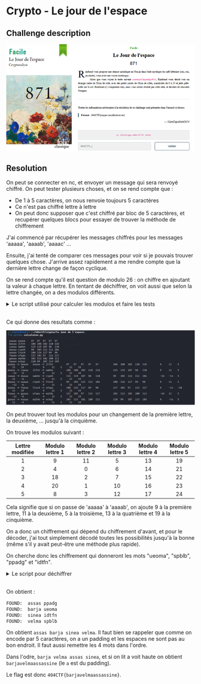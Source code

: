 # Crypto - Le jour de l'espace

## Challenge description

![Challenge description](./imgs/jour_de_lespace.png)

## Resolution

On peut se connecter en nc, et envoyer un message qui sera renvoyé chiffré. On peut tester plusieurs choses, et on se rend compte que :

- De 1 à 5 caractères, on nous renvoie toujours 5 caractères
- Ce n'est pas chiffré lettre à lettre
- On peut donc supposer que c'est chiffré par bloc de 5 caractères, et recupérer quelques blocs pour essayer de trouver la méthode de chiffrement

J'ai commencé par récupérer les messages chiffrés pour les messages 'aaaaa', 'aaaab', 'aaaac' ...

Ensuite, j'ai tenté de comparer ces messages pour voir si je pouvais trouver quelques chose. J'arrive assez rapidement a me rendre compte que la dernière lettre change de façon cyclique.

On se rend compte qu'il est question de modulo 26 : on chiffre en ajoutant la valeur à chaque lettre. En tentant de déchiffrer, on voit aussi que selon la lettre changée, on a des modulos différents. 

<details>
<summary> Le script utilisé pour calculer les modulos et faire les tests </summary>

```python

"""correspondances = {'aaaaa': 'aaaaa', 'aaaab': 'idmry', 'aaaac': 'qgyjx', 'aaaad': 'yjlbw', 'aaaae': 'hmxsv',
                   'aaaaf': 'ppkku', 'aaaag': 'xswct', 'aaaah': 'gvjts', 'aaaai': 'oyvlr', 'aaaaj': 'wcidq',
                   'aaaak': 'ffuup', 'aaaal': 'nihmo', 'aaaam': 'vlten', 'aaaan': 'eogvm', 'aaaao': 'mrsnl',
                   'aaaap': 'uuffk', 'aaaaq': 'dxrwj', 'aaaar': 'lbeoi', 'aaaas': 'teqgh', 'aaaat': 'chdxg',
                   'aaaau': 'kkppf', 'aaaav': 'snche', 'aaaaw': 'bqoyd', 'aaaax': 'jtbqc', 'aaaay': 'rwnib'}"""


"""correspondances = {'aaaaa' : 'aaaaa','aaaba' : 'ubkqx','aaaca' : 'pcuhv','aaada' : 'kdfxt','aaaea' : 'fepor','aaafa' : 'afafp','aaaga' : 'ugkvn','aaaha' : 'phuml'}"""

#correspondances = {'aaaaa': 'aaaaa','aabaa': 'schpw','aacaa': 'leoft','aadaa': 'egvuq','aaeaa': 'widkn','aafaa': 'pkkak','aagaa': 'imrph','aahaa': 'boyfe'}

# correspondances = {'aaaaa': 'aaaaa','abaaa': 'eagov','acaaa': 'iamdr','adaaa': 'masrn','aeaaa': 'qaygj','afaaa': 'uafuf','agaaa': 'yaljb','ahaaa': 'darxw'}
correspondances = {'aaaaa': 'aaaaa','baaaa': 'jlfnt','caaaa': 'swkbn','daaaa': 'cipoh','eaaaa': 'ltucb','faaaa': 'ufapu','gaaaa': 'eqfdo','haaaa': 'nckqi'}
# Dans correspondances, afficher chaque couple
for i in correspondances.keys():
    print("\n", i, correspondances[i], end="\t")
    # Affiche le code ascii de chaque lettre
    for j in correspondances[i]:
        txt = str(ord(j))
        if len(str(txt)) < 3 :
            txt = txt + " "
        print(txt, end=" ")
print("")

keyslsit = list(correspondances.keys())
for i in range(len(keyslsit)-1):
    print(keyslsit[i], "->", keyslsit[i+1], " ", correspondances[keyslsit[i]], "->", correspondances[keyslsit[i+1]], end="\t\t")
    # Affiche le code ascii de chaque lettre
    firstc = correspondances[keyslsit[i]]
    secondc = correspondances[keyslsit[i+1]]
    assert(len(firstc) == len(secondc))
    diff_ord = (ord(l)-ord(k) for k,l in zip(firstc, secondc))
    diff_ord2 = ((ord(l)-ord(k))%25 for k,l in zip(firstc, secondc))
    a = "  ".join([str(ord(i)) if len(str(ord(i)))==3 else str(ord(i))+" " for i in firstc])
    b = "  ".join([str(ord(i)) if len(str(ord(i)))==3 else str(ord(i))+" "for i in secondc])
    c = "  ".join([str(i) if len(str(i))==4 else str(i)+(" "*(4-len(str(i)))) for i  in diff_ord])
    d = "  ".join([str(i) if len(str(i))==4 else str(i)+(" "*(4-len(str(i)))) for i  in diff_ord2])
    print(a, b, c, d, sep="\t\t")
# La dernière lettre semble être son inverse dans l'alphabet : b->y, y->b

```

</details><br>

Ce qui donne des resultats comme :

![Resultat du script de calcul](./imgs/jour_espace1.PNG)

On peut trouver tout les modulos pour un changement de la première lettre, la deuxième, ... jusqu'à la cinquième. 

On trouve les modulos suivant : 

| Lettre modifiée | Modulo lettre 1 | Modulo lettre 2 | Modulo lettre 3 | Modulo lettre 4 | Modulo lettre 5 |
|:---------------:|:---------------:|:---------------:|:---------------:|:---------------:|:---------------:|
| 1 | 9 |  11 |  5 |  13  |  19 |
| 2 |  4 | 0 | 6 | 14 | 21 | 
| 3 | 18 | 2 | 7 | 15 | 22 |
|4 | 20 | 1 | 10 | 16 | 23 |
| 5 | 8 |  3 |  12 |  17 | 24 | 

Cela signifie que si on passe de 'aaaaa' à 'aaaab', on ajoute 9 à la première lettre, 11 à la deuxième, 5 à la troisième, 13 à la quatrième et 19 à la cinquième. 

On a donc un chiffrement qui dépend du chiffrement d'avant, et pour le décoder, j'ai tout simplement décodé toutes les possibilités jusqu'à la bonne (même s'il y avait peut-être une méthode plus rapide).

On cherche donc les chiffrement qui donneront les mots "ueoma", "spblb", "ppadg" et "idtfn".

<details>
<summary> Le script pour déchiffrer </summary>

```python

def cipher(oldciphertext, modulokey):
    encrypted = ''
    for j in range(5):
        letter = chr(ord(oldciphertext[j]) + modulokey[j])
        # If the letter ord > ord('y'), we have to go back to 'a'
        if ord(letter) > ord('y'):
            letter = chr(ord(letter) - 25)
        encrypted += letter
    return encrypted


def increment_letter(baseword, indexletter):
    last_letter = (ord(baseword[indexletter])+1 - ord('a'))%25 + ord('a')
    newword = baseword[:indexletter]  + chr(last_letter) + baseword[indexletter+1:]
    return newword

# on sait que les lettres utilisées sont : abcdefghijklmnopqrstuvwxy 
# on sait que le modulo de l'ascii de pour chaque lettre du cipher; le modulo a 25 vaut : 8 3 12 17 24
# Donc on peut retrouver la fonction d'encodage : on part de aaaaa on ajoute le modulo correspondant à chaque lettre
last_plain_text = 'aaaaa'
last_encrypted_text = 'aaaaa'


modulo = {1:[9, 11, 5, 13, 19],2:[4,0,6,14,21],3:[18,2,7,15,22],4:[20,1,10,16,23],5:[8, 3, 12, 17, 24]}
encryption = {}

# For each combination between 'aaaaa' and 'yyyyy', we compute the encryption
# We have to increment one by one the last letter, then the one before, etc.
goals = ["ueoma", "spblb", "ppadg", "idtfn"]
nb_goals_found = 0
## Last letter
for let1 in range(25):
    save_plain_text1 = last_plain_text # aaaaa -> aaaaa
    save_encry_text1 = last_encrypted_text # aaaaa -> aaaaa
    print(last_plain_text)
    for let2 in range(25):
        save_plain_text2 = last_plain_text # aaaaa -> aaaaa
        save_encry_text2 = last_encrypted_text # aaaaa -> aaaaa

        for let3 in range(25):
            save_plain_text3 = last_plain_text # aaaaa -> aaaaa
            save_encry_text3 = last_encrypted_text # aaaaa -> aaaaa

            for let4 in range(25):
                save_plain_text4 = last_plain_text # aaaaa -> aaaaa
                save_encry_text4 = last_encrypted_text # aaaaa -> aaaaa

                for let5 in range(25):
                    #print(last_plain_text, last_encrypted_text)
                    encryption[last_plain_text] = last_encrypted_text

                    last_encrypted_text = cipher(last_encrypted_text, modulo[5])
                    last_plain_text = increment_letter(last_plain_text, 4)
                    
                    if last_encrypted_text in goals:
                        nb_goals_found += 1
                        print("FOUND: ", last_plain_text, last_encrypted_text)
                        with open('results.txt', 'a') as f:
                            f.write(last_plain_text + ' : ' + last_encrypted_text + '\n')
                        if nb_goals_found == 4:
                            exit(0)


                #print(last_plain_text, last_encrypted_text)
                encryption[last_plain_text] = last_encrypted_text

                last_plain_text = save_plain_text4
                last_encrypted_text = save_encry_text4

                last_encrypted_text = cipher(last_encrypted_text, modulo[4])
                last_plain_text = increment_letter(last_plain_text, 3)

            #print(last_plain_text, last_encrypted_text)
            encryption[last_plain_text] = last_encrypted_text

            last_plain_text = save_plain_text3
            last_encrypted_text = save_encry_text3
            
            last_encrypted_text = cipher(last_encrypted_text, modulo[3])
            last_plain_text = increment_letter(last_plain_text, 2)

        #print(last_plain_text, last_encrypted_text)
        encryption[last_plain_text] = last_encrypted_text

        last_plain_text = save_plain_text2
        last_encrypted_text = save_encry_text2
        
        last_encrypted_text = cipher(last_encrypted_text, modulo[2])
        last_plain_text = increment_letter(last_plain_text, 1)
    
    #print(last_plain_text, last_encrypted_text)
    encryption[last_plain_text] = last_encrypted_text

    last_plain_text = save_plain_text1
    last_encrypted_text = save_encry_text1
    
    last_encrypted_text = cipher(last_encrypted_text, modulo[1])
    last_plain_text = increment_letter(last_plain_text, 0)

                


        


with open('deciphered.txt', 'a') as f:
    for key in encryption.keys():
        f.write(key + ' : ' + encryption[key] + '\n')
```
</details><br>

On obtient : 

    FOUND:  assas ppadg
    FOUND:  barja ueoma
    FOUND:  sinea idtfn
    FOUND:  velma spblb

On obtient `assas barja sinea velma`. Il faut bien se rappeler que comme on encode par 5 caractères, on a un padding et les espaces ne sont pas au bon endroit. Il faut aussi remettre les 4 mots dans l'ordre. 

Dans l'odre, `barja velma assas sinea`, et si on lit a voit haute on obtient `barjavelmaassassine` (le `a` est du padding). 

Le flag est donc `404CTF{barjavelmaassassine}`.

